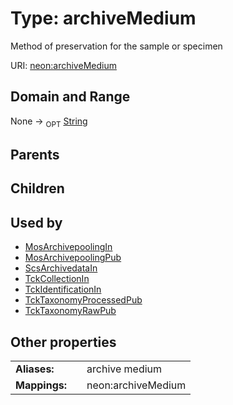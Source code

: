 
# Type: archiveMedium


Method of preservation for the sample or specimen

URI: [neon:archiveMedium](https://data.neonscience.org/archiveMedium)


## Domain and Range

None ->  <sub>OPT</sub> [String](types/String.md)

## Parents


## Children


## Used by

 * [MosArchivepoolingIn](MosArchivepoolingIn.md)
 * [MosArchivepoolingPub](MosArchivepoolingPub.md)
 * [ScsArchivedataIn](ScsArchivedataIn.md)
 * [TckCollectionIn](TckCollectionIn.md)
 * [TckIdentificationIn](TckIdentificationIn.md)
 * [TckTaxonomyProcessedPub](TckTaxonomyProcessedPub.md)
 * [TckTaxonomyRawPub](TckTaxonomyRawPub.md)

## Other properties

|  |  |  |
| --- | --- | --- |
| **Aliases:** | | archive medium |
| **Mappings:** | | neon:archiveMedium |

